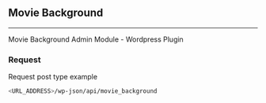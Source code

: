 ## Movie Background
---
Movie Background Admin Module - Wordpress Plugin

### Request
Request post type example
```sh
<URL_ADDRESS>/wp-json/api/movie_background
```